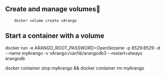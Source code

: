 

## Create and manage volumes🔗
```
    docker volume create vArango
```


## Start a container with a volume  

docker run -e ARANGO_ROOT_PASSWORD=OpenSezame -p 8529:8529 -d  --name myArango -v vArango:/var/lib/arangodb3 --restart=always arangodb


docker container stop myArango && docker container rm myArango

        
